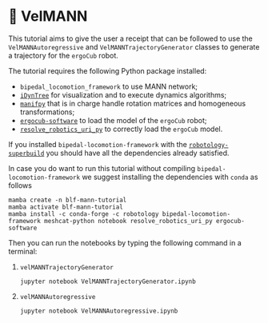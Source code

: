 # 🤖 VelMANN

This tutorial aims to give the user a receipt that can be followed to use the `VelMANNAutoregressive` and `VelMANNTrajectoryGenerator` classes to generate a trajectory for the `ergoCub` robot.

The tutorial requires the following Python package installed:
- `bipedal_locomotion_framework` to use MANN network;
- [`iDynTree`](https://github.com/robotology/idyntree) for visualization and to execute dynamics algorithms;
- [`manifpy`](https://github.com/artivis/manif) that is in charge handle rotation matrices and homogeneous transformations;
- [`ergocub-software`](https://github.com/icub-tech-iit/ergocub-software) to load the model of the `ergoCub` robot;
- [`resolve_robotics_uri_py`](https://github.com/ami-iit/resolve-robotics-uri-py) to correctly load the `ergoCub` model.

If you installed `bipedal-locomotion-framework` with the [`robotology-superbuild`](https://github.com/robotology/robotology-superbuild) you should have all the dependencies already satisfied.

In case you do want to run this tutorial without compiling `bipedal-locomotion-framework` we suggest installing the dependencies with `conda` as follows
```console
mamba create -n blf-mann-tutorial
mamba activate blf-mann-tutorial
mamba install -c conda-forge -c robotology bipedal-locomotion-framework meshcat-python notebook resolve_robotics_uri_py ergocub-software
```

Then you can run the notebooks by typing the following command in a terminal:

1. `velMANNTrajectoryGenerator`
    ```console
    jupyter notebook VelMANNTrajectoryGenerator.ipynb
    ```

2. `velMANNAutoregressive`
    ```console
    jupyter notebook VelMANNAutoregressive.ipynb
    ```
